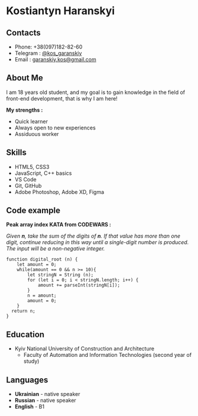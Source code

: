 # Kostiantyn Haranskyi

## Contacts ##
  * Phone: +38(097)182-82-60
  * Telegram : [@kos_garanskiy](https://t.me/kos_garanskiy)
  * Email : garanskiy.kos@gmail.com

## About Me ##
I am 18 years old student, and my goal is to gain knowledge in the field of front-end development, that is why I am here!

**My strengths :**
  * Quick learner
  * Always open to new experiences
  * Assiduous worker

## Skills ##
  * HTML5, CSS3
  * JavaScript, C++ basics
  * VS Code
  * Git, GitHub
  * Adobe Photoshop, Adobe XD, Figma

## Code example ##
**Peak array index KATA from CODEWARS :**

*Given **n**, take the sum of the digits of **n**. If that value has more than one digit, continue reducing in this way until a single-digit number is produced. The input will be a non-negative integer.*
```
function digital_root (n) {
    let amount = 0;
    while(amount == 0 && n >= 10){
        let stringN = String (n);
        for (let i = 0; i < stringN.length; i++) {
            amount += parseInt(stringN[i]);
        }
        n = amount;
        amount = 0;
    }
  return n;
}
```
## Education ##
  * Kyiv National University of Construction and Architecture
    + Faculty of Automation and Information Technologies (second year of study)

## Languages ##
  * **Ukrainian** - native speaker
  * **Russian** - native speaker
  * **English** - B1